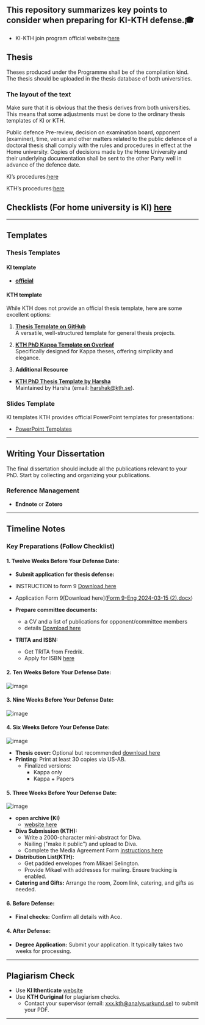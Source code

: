 ## This repository summarizes key points to consider when preparing for KI-KTH defense.🎓
- KI-KTH join program official website:[here](https://www.kth.se/en/ki-kth-doktorand)

## Thesis
Theses produced under the Programme shall be of the compilation kind. The thesis should be uploaded in the thesis database of both universities.

### The layout of the text
Make sure that it is obvious that the thesis derives from both universities. This means that some adjustments must be done to the ordinary thesis templates of KI or KTH.

Public defence
Pre-review, decision on examination board, opponent (examiner), time, venue and other matters related to the public defence of a doctoral thesis shall comply with the rules and procedures in effect at the Home university. Copies of decisions made by the Home University and their underlying documentation shall be sent to the other Party well in advance of the defence date.

KI’s procedures:[here](https://staff.ki.se/doctoral-education/time-to-defend-your-thesis)

KTH’s procedures:[here](https://intra.kth.se/en/forskning/doktorand/forskarstudier/avhandling-disputation-och-examen-1.680207)

## Checklists (For home university is KI) [here](https://staff.ki.se/doctoral-education/time-to-defend-your-thesis)
---

## Templates

### Thesis Templates
#### KI template
- **[official](https://staff.ki.se/doctoral-education/time-to-defend-your-thesis/layout-and-printing-thesis)**

#### KTH template
While KTH does not provide an official thesis template, here are some excellent options:

1. **[Thesis Template on GitHub](https://github.com/marcusklasson/thesis)**  
   A versatile, well-structured template for general thesis projects.

2. **[KTH PhD Kappa Template on Overleaf](https://www.overleaf.com/latex/templates/kth-phd-kappa-template/hycgtrvmxtmn)**  
   Specifically designed for Kappa theses, offering simplicity and elegance.

3. **Additional Resource**
- **[KTH PhD Thesis Template by Harsha](https://github.com/harsha5500/KTH-PhD-Thesis-Template)**  
  Maintained by Harsha (email: [harshak@kth.se](mailto:harshak@kth.se)).

### Slides Template
KI templates
KTH provides official PowerPoint templates for presentations:
- [PowerPoint Templates](https://intra.kth.se/en/administration/kommunikation/mallar-kommunikationsverktyg/mallar/powerpoint/presentationer-i-powerpoint-1.458251)

---

## Writing Your Dissertation

The final dissertation should include all the publications relevant to your PhD. Start by collecting and organizing your publications.

### Reference Management
- **Endnote** or **Zotero**

---

## Timeline Notes

### Key Preparations (Follow Checklist)

#### 1. Twelve Weeks Before Your Defense Date:
- **Submit application for thesis defense:**
- INSTRUCTION to form 9 [Download here](https://staff.ki.se/media/165895/download)
- Application Form 9[Download here]([Form 9-Eng 2024-03-15 (2).docx](https://github.com/user-attachments/files/20575145/Form.9-Eng.2024-03-15.2.docx))
  
- **Prepare committee documents:**
  - a CV and a list of publications for opponent/committee members
  - details [Download here](https://staff.ki.se/media/731/download)
    
- **TRITA and ISBN:**
  - Get TRITA from Fredrik.
  - Apply for ISBN [here](https://www.kth.se/en/biblioteket/publicera-analysera/vagledning-for-publicering/bestall-isbn-1.854778)
    
#### 2. Ten Weeks Before Your Defense Date:
![image](https://github.com/user-attachments/assets/c68f747f-f981-4161-83c3-c901dc86a9e7)

#### 3. Nine Weeks Before Your Defense Date:
![image](https://github.com/user-attachments/assets/1ba7701b-dff9-4b2f-8e08-1f316484303f)

#### 4. Six Weeks Before Your Defense Date:
![image](https://github.com/user-attachments/assets/79ace349-a866-4982-a00b-c71c3d542f9e)
- **Thesis cover:** Optional but recommended [download here](https://www.kth.se/polopoly_fs/1.1401089.1745911678!/Thesis%20Cover%20and%20Title%20Sheet.pdf.)
- **Printing:** Print at least 30 copies via US-AB.
  - Finalized versions:
    - Kappa only
    - Kappa + Papers
  
#### 5. Three Weeks Before Your Defense Date:
![image](https://github.com/user-attachments/assets/5f20e8c1-5cc9-43ec-be0d-83127051283e)
- **open archive (KI)**
  - [website here](https://openarchive.ki.se/)
- **Diva Submission (KTH):**  
  - Write a 2000-character mini-abstract for Diva.
  - Nailing ("make it public") and upload to Diva.
  - Complete the Media Agreement Form [instructions here](https://www.kth.se/en/biblioteket/publicera-analysera/hantera-publikationer/spikningen-steg-for-steg-1.854783)
- **Distribution List(KTH):**  
  - Get padded envelopes from Mikael Selington.
  - Provide Mikael with addresses for mailing. Ensure tracking is enabled.
- **Catering and Gifts:** Arrange the room, Zoom link, catering, and gifts as needed.

#### 6. Before Defense:
- **Final checks:** Confirm all details with Aco.

#### 4. After Defense:
- **Degree Application:** Submit your application. It typically takes two weeks for processing.

---

## Plagiarism Check
- Use **KI Ithenticate** [website](https://shibboleth.turnitin.com/shibboleth/ithenticate/swamid)
- Use **KTH Ouriginal** for plagiarism checks.  
  - Contact your supervisor (email: [xxx.kth@analys.urkund.se](mailto:xxx.kth@analys.urkund.se)) to submit your PDF.

---
